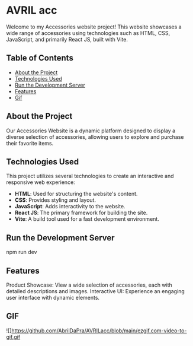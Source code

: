 # AVRIL acc

Welcome to my Accessories website project! This website showcases a wide range of accessories using technologies such as HTML, CSS, JavaScript, and primarily React JS, built with Vite.

## Table of Contents
- [About the Project](#about-the-project)
- [Technologies Used](#technologies-used)
- [Run the Development Server](#run-the-development-server)
- [Features](#features)
- [Gif](#gif)

## About the Project

Our Accessories Website is a dynamic platform designed to display a diverse selection of accessories, allowing users to explore and purchase their favorite items.

## Technologies Used

This project utilizes several technologies to create an interactive and responsive web experience:

- **HTML**: Used for structuring the website's content.
- **CSS**: Provides styling and layout.
- **JavaScript**: Adds interactivity to the website.
- **React JS**: The primary framework for building the site.
- **Vite**: A build tool used for a fast development environment.

## Run the Development Server
npm run dev

## Features
Product Showcase: View a wide selection of accessories, each with detailed descriptions and images.
Interactive UI: Experience an engaging user interface with dynamic elements.

## GIF
![]https://github.com/AbrilDaPra/AVRILacc/blob/main/ezgif.com-video-to-gif.gif
